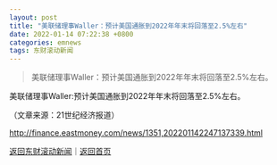 ```yaml
---
layout: post
title: "美联储理事Waller：预计美国通胀到2022年年末将回落至2.5%左右"
date: 2022-01-14 07:22:38 +0800
categories: emnews
tags: 东财滚动新闻
---
```

> 美联储理事Waller：预计美国通胀到2022年年末将回落至2.5%左右。

<p>美联储理事Waller:预计美国通胀到2022年年末将回落至2.5%左右。</p><p class="em_media">（文章来源：21世纪经济报道）</p>

<http://finance.eastmoney.com/news/1351,202201142247137339.html>

[返回东财滚动新闻](//finews.withounder.com/emnews/)｜[返回首页](//finews.withounder.com/)